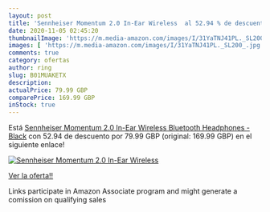```yaml
---
layout: post
title: 'Sennheiser Momentum 2.0 In-Ear Wireless  al 52.94 % de descuento'
date: 2020-11-05 02:45:20
thumbnailImage: 'https://m.media-amazon.com/images/I/31YaTNJ41PL._SL200_.jpg'
images: [ 'https://m.media-amazon.com/images/I/31YaTNJ41PL._SL200_.jpg' ]
comments: true
category: ofertas
author: ring
slug: B01MUAKETX
description:
actualPrice: 79.99 GBP
comparePrice: 169.99 GBP
inStock: true
---
```


Está [Sennheiser Momentum 2.0 In-Ear Wireless Bluetooth Headphones - Black](https://www.amazon.co.uk/dp/B01MUAKETX/?tag=tolees0a-21) con 52.94 de descuento por 79.99 GBP (original: 169.99 GBP) en el siguiente enlace!

[![Sennheiser Momentum 2.0 In-Ear Wireless ](https://m.media-amazon.com/images/I/31YaTNJ41PL._SL200_.jpg)](https://www.amazon.co.uk/dp/B01MUAKETX/?tag=tolees0a-21)

[Ver la oferta!!](https://www.amazon.co.uk/dp/B01MUAKETX/?tag=tolees0a-21)

Links participate in Amazon Associate program and might generate a comission on qualifying sales


